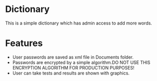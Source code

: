 # Dictionary
This is a simple dictionary which has admin access to add more words.

# Features
- User passwords are saved as xml file in Documents folder. 
- Passwords are encrypted by a simple algorithm.DO NOT USE THIS ENCRYPTION ALGORITHM FOR PRODUCTION PURPOSES!
- User can take tests and results are shown with graphics.
